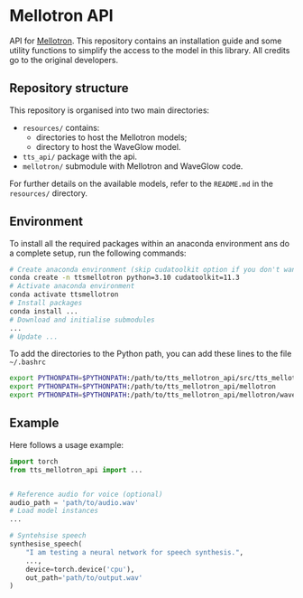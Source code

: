 # Mellotron API

API for [Mellotron](https://github.com/NVIDIA/mellotron).
This repository contains an installation guide and some utility functions to simplify the access to the model in this library.
All credits go to the original developers.

## Repository structure

This repository is organised into two main directories:

- `resources/` contains:
    - directories to host the Mellotron models;
    - directory to host the WaveGlow model.
- `tts_api/` package with the api.
- `mellotron/` submodule with Mellotron and WaveGlow code.

For further details on the available models, refer to the `README.md` in the `resources/` directory.

## Environment

To install all the required packages within an anaconda environment ans do a complete setup, run the following commands:

```bash
# Create anaconda environment (skip cudatoolkit option if you don't want to use the GPU)
conda create -n ttsmellotron python=3.10 cudatoolkit=11.3
# Activate anaconda environment
conda activate ttsmellotron
# Install packages
conda install ...
# Download and initialise submodules
...
# Update ...
```

To add the directories to the Python path, you can add these lines to the file `~/.bashrc`

```bash
export PYTHONPATH=$PYTHONPATH:/path/to/tts_mellotron_api/src/tts_mellotron_api
export PYTHONPATH=$PYTHONPATH:/path/to/tts_mellotron_api/mellotron
export PYTHONPATH=$PYTHONPATH:/path/to/tts_mellotron_api/mellotron/waveglow
```

## Example

Here follows a usage example:
```python
import torch
from tts_mellotron_api import ...


# Reference audio for voice (optional)
audio_path = 'path/to/audio.wav'
# Load model instances
...

# Syntehsise speech
synthesise_speech(
    "I am testing a neural network for speech synthesis.", 
    ...,
    device=torch.device('cpu'), 
    out_path='path/to/output.wav'
)
```
